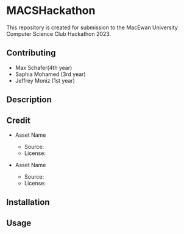 # MACSHackathon

This repository is created for submission to the MacEwan University
Computer Science Club Hackathon 2023.

## Contributing

- Max Schafer(4th year)
- Saphia Mohamed (3rd year)
- Jeffrey Moniz (1st year)

## Description


## Credit

- Asset Name
  - Source:
  - License:

- Asset Name
  - Source:
  - License:


## Installation


## Usage

